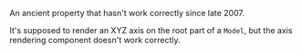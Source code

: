 An ancient property that hasn't work correctly since late 2007.

It's supposed to render an XYZ axis on the root part of a `Model`, but the axis rendering component doesn't work correctly.